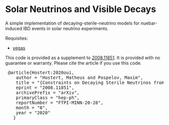 # Solar Neutrinos and Visible Decays

 A simple implementation of decaying-sterile-neutrino models for nuebar-induced IBD events in solar neutrino experiments. 

 Requisites:
 * [vegas](https://github.com/gplepage/vegas/tree/v5.0)

 This code is provided as a supplement to [2008.11851](https://arxiv.org/abs/2008.11851). It is provided with no guarantee or warranty. Please cite the article if you use this code.

<pre>
 @article{Hostert:2020oui,
    author = "Hostert, Matheus and Pospelov, Maxim",
    title = "{Constraints on Decaying Sterile Neutrinos from Solar Antineutrinos}",
    eprint = "2008.11851",
    archivePrefix = "arXiv",
    primaryClass = "hep-ph",
    reportNumber = "FTPI-MINN-20-28",
    month = "8",
    year = "2020"
   }
</pre>